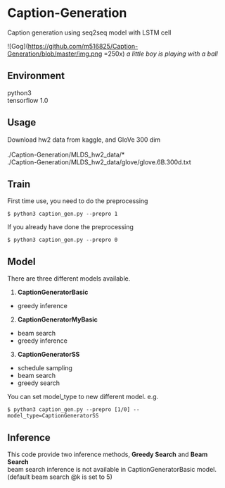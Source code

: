 Caption-Generation
====
Caption generation using seq2seq model with LSTM cell

![Gog](https://github.com/m516825/Caption-Generation/blob/master/img.png =250x)
*a little boy is playing with a ball*

## Environment
python3 <br />
tensorflow 1.0 <br />

## Usage 
Download hw2 data from kaggle, and GloVe 300 dim <br />
<br />
./Caption-Generation/MLDS_hw2_data/* <br />
./Caption-Generation/MLDS_hw2_data/glove/glove.6B.300d.txt

## Train
First time use, you need to do the preprocessing
```
$ python3 caption_gen.py --prepro 1
```
If you already have done the preprocessing
```
$ python3 caption_gen.py --prepro 0
```
## Model
There are three different models available. <br />

1. **CaptionGeneratorBasic**
  * greedy inference
2. **CaptionGeneratorMyBasic**
  * beam search
  * greedy inference
3. **CaptionGeneratorSS**
  * schedule sampling
  * beam search
  * greedy search

You can set model_type to new different model. e.g.
```
$ python3 caption_gen.py --prepro [1/0] --model_type=CaptionGeneratorSS
```

## Inference 
This code provide two inference methods, **Greedy Search** and **Beam Search** <br />
beam search inference is not available in CaptionGeneratorBasic model. <br />
(default beam search @k is set to 5)








